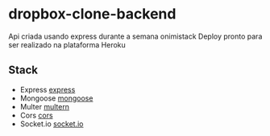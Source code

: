 # dropbox-clone-backend

Api criada usando express durante a semana onimistack
Deploy pronto para ser realizado na plataforma Heroku

## Stack

- Express [express](https://expressjs.com/pt-br/)
- Mongoose [mongoose](https://mongoosejs.com/)
- Multer [multern](https://www.npmjs.com/package/multer)
- Cors [cors](https://www.npmjs.com/package/cors)
- Socket.io [socket.io](https://socket.io/)
